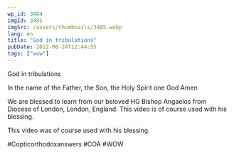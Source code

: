 ```yaml
---
wp_id: 3484
imgId: 3485
imgSrc: /assets/thumbnails/3485.webp
lang: en
title: "God in tribulations"
pubDate: 2022-06-24T12:44:55
tags: ["wow"]
---
```


<!-- page: 6 -->

<p>God in tribulations</p>
<p>In the name of the Father, the Son, the Holy Spirit one God Amen </p>
<p>We are blessed to learn from our beloved HG Bishop Angaelos from Diocese of London, London, England. This video is of course used with his blessing.</p>
<p>This video was of course used with his blessing. </p>
<p>#Copticorthodoxanswers #COA #WOW</p>
